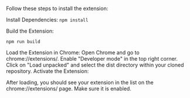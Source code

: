Follow these steps to install the extension:


Install Dependencies:
```npm install```

Build the Extension:

```npm run build```

Load the Extension in Chrome:
Open Chrome and go to chrome://extensions/.
Enable "Developer mode" in the top right corner.
Click on "Load unpacked" and select the dist directory within your cloned repository.
Activate the Extension:

After loading, you should see your extension in the list on the chrome://extensions/ page.
Make sure it is enabled.

